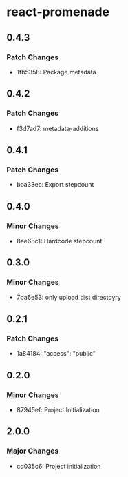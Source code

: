 # react-promenade

## 0.4.3

### Patch Changes

- 1fb5358: Package metadata

## 0.4.2

### Patch Changes

- f3d7ad7: metadata-additions

## 0.4.1

### Patch Changes

- baa33ec: Export stepcount

## 0.4.0

### Minor Changes

- 8ae68c1: Hardcode stepcount

## 0.3.0

### Minor Changes

- 7ba6e53: only upload dist directoyry

## 0.2.1

### Patch Changes

- 1a84184: "access": "public"

## 0.2.0

### Minor Changes

- 87945ef: Project Initialization

## 2.0.0

### Major Changes

- cd035c6: Project initialization
